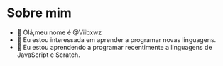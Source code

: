 # Sobre mim
- 👋 Olá,meu nome é @Viibxwz
- 👀 Eu estou interessada em aprender a programar novas linguagens.
- 🌱 Eu estou aprendendo a programar recentimente a linguagens de JavaScript e Scratch.
